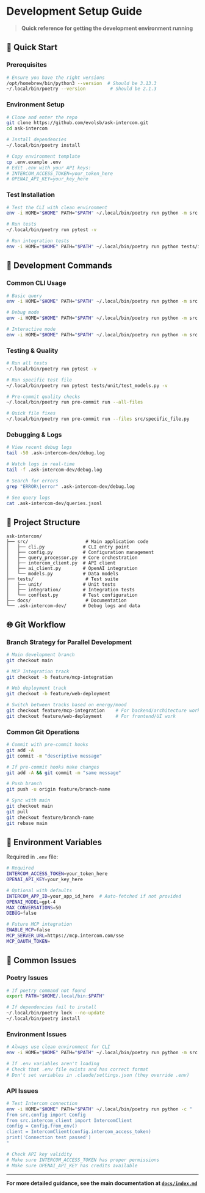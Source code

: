 # Development Setup Guide

> **Quick reference for getting the development environment running**

## 🚀 Quick Start

### Prerequisites
```bash
# Ensure you have the right versions
/opt/homebrew/bin/python3 --version  # Should be 3.13.3
~/.local/bin/poetry --version         # Should be 2.1.3
```

### Environment Setup
```bash
# Clone and enter the repo
git clone https://github.com/evolsb/ask-intercom.git
cd ask-intercom

# Install dependencies
~/.local/bin/poetry install

# Copy environment template
cp .env.example .env
# Edit .env with your API keys:
# INTERCOM_ACCESS_TOKEN=your_token_here
# OPENAI_API_KEY=your_key_here
```

### Test Installation
```bash
# Test the CLI with clean environment
env -i HOME="$HOME" PATH="$PATH" ~/.local/bin/poetry run python -m src.cli "what are the top customer complaints this month?"

# Run tests
~/.local/bin/poetry run pytest -v

# Run integration tests
env -i HOME="$HOME" PATH="$PATH" ~/.local/bin/poetry run python tests/integration/test_timeframe_consistency.py
```

## 🔧 Development Commands

### Common CLI Usage
```bash
# Basic query
env -i HOME="$HOME" PATH="$PATH" ~/.local/bin/poetry run python -m src.cli "your query here"

# Debug mode
env -i HOME="$HOME" PATH="$PATH" ~/.local/bin/poetry run python -m src.cli --debug "your query"

# Interactive mode
env -i HOME="$HOME" PATH="$PATH" ~/.local/bin/poetry run python -m src.cli --interactive
```

### Testing & Quality
```bash
# Run all tests
~/.local/bin/poetry run pytest -v

# Run specific test file
~/.local/bin/poetry run pytest tests/unit/test_models.py -v

# Pre-commit quality checks
~/.local/bin/poetry run pre-commit run --all-files

# Quick file fixes
~/.local/bin/poetry run pre-commit run --files src/specific_file.py
```

### Debugging & Logs
```bash
# View recent debug logs
tail -50 .ask-intercom-dev/debug.log

# Watch logs in real-time
tail -f .ask-intercom-dev/debug.log

# Search for errors
grep "ERROR\|error" .ask-intercom-dev/debug.log

# See query logs
cat .ask-intercom-dev/queries.jsonl
```

## 📁 Project Structure

```
ask-intercom/
├── src/                     # Main application code
│   ├── cli.py              # CLI entry point
│   ├── config.py           # Configuration management
│   ├── query_processor.py  # Core orchestration
│   ├── intercom_client.py  # API client
│   ├── ai_client.py        # OpenAI integration
│   └── models.py           # Data models
├── tests/                   # Test suite
│   ├── unit/               # Unit tests
│   ├── integration/        # Integration tests
│   └── conftest.py         # Test configuration
├── docs/                    # Documentation
└── .ask-intercom-dev/      # Debug logs and data
```

## 🌐 Git Workflow

### Branch Strategy for Parallel Development
```bash
# Main development branch
git checkout main

# MCP Integration track
git checkout -b feature/mcp-integration

# Web deployment track  
git checkout -b feature/web-deployment

# Switch between tracks based on energy/mood
git checkout feature/mcp-integration    # For backend/architecture work
git checkout feature/web-deployment     # For frontend/UI work
```

### Common Git Operations
```bash
# Commit with pre-commit hooks
git add -A
git commit -m "descriptive message"

# If pre-commit hooks make changes
git add -A && git commit -m "same message"

# Push branch
git push -u origin feature/branch-name

# Sync with main
git checkout main
git pull
git checkout feature/branch-name
git rebase main
```

## 🔑 Environment Variables

Required in `.env` file:
```bash
# Required
INTERCOM_ACCESS_TOKEN=your_token_here
OPENAI_API_KEY=your_key_here

# Optional with defaults
INTERCOM_APP_ID=your_app_id_here  # Auto-fetched if not provided
OPENAI_MODEL=gpt-4
MAX_CONVERSATIONS=50
DEBUG=false

# Future MCP integration
ENABLE_MCP=false
MCP_SERVER_URL=https://mcp.intercom.com/sse
MCP_OAUTH_TOKEN=
```

## 🚨 Common Issues

### Poetry Issues
```bash
# If poetry command not found
export PATH="$HOME/.local/bin:$PATH"

# If dependencies fail to install
~/.local/bin/poetry lock --no-update
~/.local/bin/poetry install
```

### Environment Issues
```bash
# Always use clean environment for CLI
env -i HOME="$HOME" PATH="$PATH" ~/.local/bin/poetry run python -m src.cli

# If .env variables aren't loading
# Check that .env file exists and has correct format
# Don't set variables in .claude/settings.json (they override .env)
```

### API Issues
```bash
# Test Intercom connection
env -i HOME="$HOME" PATH="$PATH" ~/.local/bin/poetry run python -c "
from src.config import Config
from src.intercom_client import IntercomClient
config = Config.from_env()
client = IntercomClient(config.intercom_access_token)
print('Connection test passed')
"

# Check API key validity
# Make sure INTERCOM_ACCESS_TOKEN has proper permissions
# Make sure OPENAI_API_KEY has credits available
```

---

**For more detailed guidance, see the main documentation at [`docs/index.md`](../index.md)**
